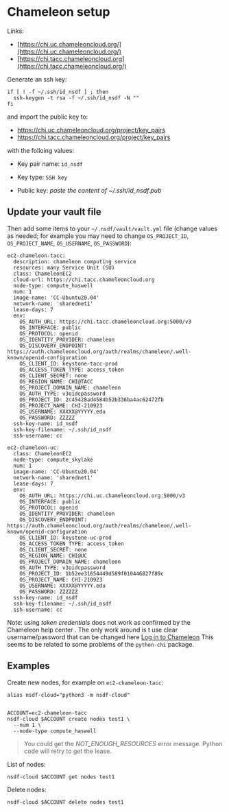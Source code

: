 # Chameleon setup

Links:

- [https://chi.uc.chameleoncloud.org/](https://chi.uc.chameleoncloud.org/)
- [https://chi.tacc.chameleoncloud.org](https://chi.tacc.chameleoncloud.org/)

Generate an ssh key:

```
if [ ! -f ~/.ssh/id_nsdf ] ; then
  ssh-keygen -t rsa -f ~/.ssh/id_nsdf -N ""
fi
```

 and import the public key to:

- https://chi.uc.chameleoncloud.org/project/key_pairs
- https://chi.tacc.chameleoncloud.org/project/key_pairs

with the folloing values:

- Key pair name: `id_nsdf`

- Key type: `SSH key`

- Public key: *paste the content of ~/.ssh/id_nsdf.pub*

## Update your vault file

Then add some items to your `~/.nsdf/vault/vault.yml` file (change values as needed; for example you may need to change `OS_PROJECT_ID`, `OS_PROJECT_NAME`, `OS_USERNAME`, `OS_PASSWORD`):

```
ec2-chameleon-tacc:
  description: chameleon computing service
  resources: many Service Unit (SU)
  class: ChameleonEC2
  cloud-url: https://chi.tacc.chameleoncloud.org
  node-type: compute_haswell
  num: 1
  image-name: 'CC-Ubuntu20.04'
  network-name: 'sharednet1'
  lease-days: 7
  env:
    OS_AUTH_URL: https://chi.tacc.chameleoncloud.org:5000/v3
    OS_INTERFACE: public
    OS_PROTOCOL: openid
    OS_IDENTITY_PROVIDER: chameleon
    OS_DISCOVERY_ENDPOINT: https://auth.chameleoncloud.org/auth/realms/chameleon/.well-known/openid-configuration
    OS_CLIENT_ID: keystone-tacc-prod
    OS_ACCESS_TOKEN_TYPE: access_token
    OS_CLIENT_SECRET: none
    OS_REGION_NAME: CHI@TACC
    OS_PROJECT_DOMAIN_NAME: chameleon
    OS_AUTH_TYPE: v3oidcpassword
    OS_PROJECT_ID: 2c45428ad4584b52b336ba4ac62472fb
    OS_PROJECT_NAME: CHI-210923
    OS_USERNAME: XXXXX@YYYYY.edu
    OS_PASSWORD: ZZZZZ
  ssh-key-name: id_nsdf
  ssh-key-filename: ~/.ssh/id_nsdf
  ssh-username: cc

ec2-chameleon-uc:
  class: ChameleonEC2
  node-type: compute_skylake
  num: 1
  image-name: 'CC-Ubuntu20.04'
  network-name: 'sharednet1'
  lease-days: 7
  env:
    OS_AUTH_URL: https://chi.uc.chameleoncloud.org:5000/v3
    OS_INTERFACE: public
    OS_PROTOCOL: openid
    OS_IDENTITY_PROVIDER: chameleon
    OS_DISCOVERY_ENDPOINT: https://auth.chameleoncloud.org/auth/realms/chameleon/.well-known/openid-configuration
    OS_CLIENT_ID: keystone-uc-prod
    OS_ACCESS_TOKEN_TYPE: access_token
    OS_CLIENT_SECRET: none
    OS_REGION_NAME: CHI@UC
    OS_PROJECT_DOMAIN_NAME: chameleon
    OS_AUTH_TYPE: v3oidcpassword
    OS_PROJECT_ID: 1b52ee31654449d589f010446827f89c
    OS_PROJECT_NAME: CHI-210923
    OS_USERNAME: XXXXX@YYYYY.edu
    OS_PASSWORD: ZZZZZZ
  ssh-key-name: id_nsdf
  ssh-key-filename: ~/.ssh/id_nsdf
  ssh-username: cc
```

Note: using *token credentials* does not work as confirmed by the Chameleon help center . The only work around is t use clear username/password that can be changed here [Log in to Chameleon](https://auth.chameleoncloud.org/auth/realms/chameleon/account/password) This seems to be related to some problems of the `python-chi` package.

## Examples

Create new nodes, for example on `ec2-chameleon-tacc`:

```
alias nsdf-cloud="python3 -m nsdf-cloud"


ACCOUNT=ec2-chameleon-tacc
nsdf-cloud $ACCOUNT create nodes test1 \
  --num 1 \
  --node-type compute_haswell
```

> You could get the *NOT_ENOUGH_RESOURCES* error message. Python code will retry to get the lease.

List of nodes:

```
nsdf-cloud $ACCOUNT get nodes test1 
```

Delete nodes:

```
nsdf-cloud $ACCOUNT delete nodes test1 
```
